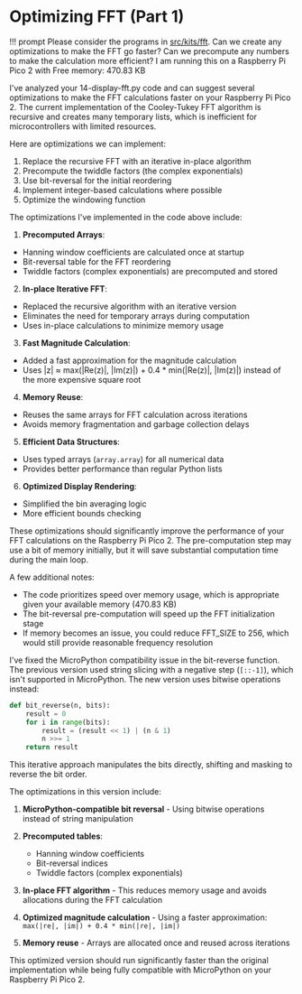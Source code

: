 # Optimizing FFT (Part 1)

!!! prompt
    Please consider the programs in [src/kits/fft](https://github.com/dmccreary/learning-micropython/tree/main/src/kits/fft). Can we create any optimizations to make the FFT go faster?  Can we precompute any numbers to make the calculation more efficient?  I am running this on a Raspberry Pi Pico 2 with Free memory: 470.83 KB

I've analyzed your 14-display-fft.py code and can suggest several optimizations to make the FFT calculations faster on your Raspberry Pi Pico 2. The current implementation of the Cooley-Tukey FFT algorithm is recursive and creates many temporary lists, which is inefficient for microcontrollers with limited resources.

Here are optimizations we can implement:

1.  Replace the recursive FFT with an iterative in-place algorithm
2.  Precompute the twiddle factors (the complex exponentials)
3.  Use bit-reversal for the initial reordering
4.  Implement integer-based calculations where possible
5.  Optimize the windowing function

The optimizations I've implemented in the code above include:

1.  **Precomputed Arrays**:

-   Hanning window coefficients are calculated once at startup
-   Bit-reversal table for the FFT reordering
-   Twiddle factors (complex exponentials) are precomputed and stored

2.  **In-place Iterative FFT**:

-   Replaced the recursive algorithm with an iterative version
-   Eliminates the need for temporary arrays during computation
-   Uses in-place calculations to minimize memory usage

3.  **Fast Magnitude Calculation**:

-   Added a fast approximation for the magnitude calculation
-   Uses |z| ≈ max(|Re(z)|, |Im(z)|) + 0.4 \* min(|Re(z)|, |Im(z)|) instead of the more expensive square root

4.  **Memory Reuse**:

-   Reuses the same arrays for FFT calculation across iterations
-   Avoids memory fragmentation and garbage collection delays

5.  **Efficient Data Structures**:

-   Uses typed arrays (`array.array`) for all numerical data
-   Provides better performance than regular Python lists

6.  **Optimized Display Rendering**:

-   Simplified the bin averaging logic
-   More efficient bounds checking

These optimizations should significantly improve the performance of your FFT calculations on the Raspberry Pi Pico 2. The pre-computation step may use a bit of memory initially, but it will save substantial computation time during the main loop.

A few additional notes:

-   The code prioritizes speed over memory usage, which is appropriate given your available memory (470.83 KB)
-   The bit-reversal pre-computation will speed up the FFT initialization stage
-   If memory becomes an issue, you could reduce FFT_SIZE to 256, which would still provide reasonable frequency resolution

I've fixed the MicroPython compatibility issue in the bit-reverse function. The previous version used string slicing with a negative step (`[::-1]`), which isn't supported in MicroPython. The new version uses bitwise operations instead:

```python
def bit_reverse(n, bits):
    result = 0
    for i in range(bits):
        result = (result << 1) | (n & 1)
        n >>= 1
    return result
```

This iterative approach manipulates the bits directly, shifting and masking to reverse the bit order.

The optimizations in this version include:

1. **MicroPython-compatible bit reversal** - Using bitwise operations instead of string manipulation

2. **Precomputed tables**:
   - Hanning window coefficients
   - Bit-reversal indices
   - Twiddle factors (complex exponentials)

3. **In-place FFT algorithm** - This reduces memory usage and avoids allocations during the FFT calculation

4. **Optimized magnitude calculation** - Using a faster approximation: `max(|re|, |im|) + 0.4 * min(|re|, |im|)`

5. **Memory reuse** - Arrays are allocated once and reused across iterations

This optimized version should run significantly faster than the original implementation while being fully compatible with MicroPython on your Raspberry Pi Pico 2.
